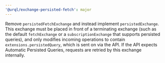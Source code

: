 ```yaml
---
'@urql/exchange-persisted-fetch': major
---
```


Remove `persistedFetchExchange` and instead implement `persistedExchange`. This exchange must be placed in front of a terminating exchange (such as the default `fetchExchange` or a `subscriptionExchange` that supports persisted queries), and only modifies incoming operations to contain `extensions.persistedQuery`, which is sent on via the API. If the API expects Automatic Persisted Queries, requests are retried by this exchange internally.
